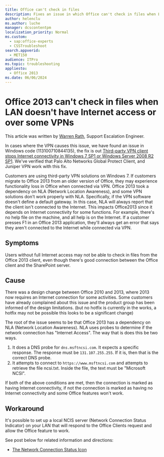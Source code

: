 ```yaml
---
title: Office can't check in files
description: Fixes an issue in which Office can't check in files when LAN doesn't have Internet access
author: helenclu
ms.author: luche
manager: dcscontentpm
localization_priority: Normal
ms.custom: 
  - sap:office-experts
  - CSSTroubleshoot
search.appverid: 
  - MET150
audience: ITPro
ms.topic: troubleshooting
appliesto: 
  - Office 2013
ms.date: 06/06/2024
---
```


# Office 2013 can't check in files when LAN doesn't have Internet access or over some VPNs

This article was written by [Warren Rath](https://social.technet.microsoft.com/profile/Warren_R_Msft), Support Escalation Engineer.

In cases where the VPN causes this issue, we have found an issue in Windows code (113100710844135), the fix is out [Third-party VPN client stops Internet connectivity in Windows 7 SP1 or Windows Server 2008 R2 SP1](https://support.microsoft.com/help/2964643). We've verified that Palo Alto Networks Global Protect Client, and Juniper VPN work with this fix.

Customers are using third-party VPN solutions on Windows 7. If customers migrate to Office 2013 from an older version of Office, they may experience functionality loss in Office when connected via VPN. Office 2013 took a dependency on NLA (Network Location Awareness), and some VPN solutions don't work properly with NLA. Specifically, if the VPN software doesn't define a default gateway. In this case, NLA will always report that the client isn't connected to the Internet. This impacts Office2013 since it depends on Internet connectivity for some functions. For example, there's no help file on the machine, and all help is on the Internet. If a customer presses F1 in an Office 2013 application, they'll always get an error that says they aren't connected to the Internet while connected via VPN.

## Symptoms

Users without full Internet access may not be able to check in files from the Office 2013 client, even though there's good connection between the Office client and the SharePoint server.

## Cause

There was a design change between Office 2010 and 2013, where 2013 now requires an Internet connection for some activities. Some customers have already complained about this issue and the product group has been informed of the design limitations. (but no hotfix is currently in the works, a hotfix may not be possible this looks to be a significant change)

The root of the issue seems to be that Office 2013 has a dependency on NLA (Network Location Awareness). NLA uses probes to determine if the network connection has "Internet Access". The way that is does this be two ways.

1. It does a DNS probe for `dns.msftncsi.com`. It expects a specific response. The response must be `131.107.255.255`. If it is, then that is the correct DNS probe.
1. It attempts to connect to `https://www.msftncsi.com` and attempts to retrieve the file ncsi.txt. Inside the file, the text must be "Microsoft NCSI".

If both of the above conditions are met, then the connection is marked as having Internet connectivity, if not the connection is marked as having no Internet connectivity and some Office features won't work.

## Workaround

It's possible to set up a local NCIS server (Network Connection Status Indicator) on your LAN that will respond to the Office Clients request and allow the Office feature to work.

See post below for related information and directions:

- [The Network Connection Status Icon](https://web.archive.org/web/20150316185207/http://blogs.technet.com/b/networking/archive/2012/12/20/the-network-connection-status-icon.aspx)
